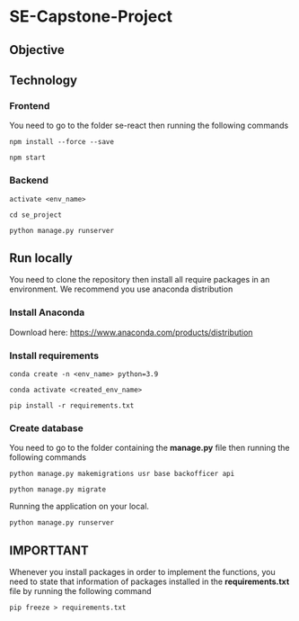 # **SE-Capstone-Project**

## Objective

## Technology

### Frontend
You need to go to the folder se-react then running the following commands
```{bash}
npm install --force --save
```
```
npm start
```
### Backend
```
activate <env_name>
```
```
cd se_project
```
```
python manage.py runserver
```
## Run locally
You need to clone the repository then install all require packages in an environment. We recommend you use anaconda distribution
### Install Anaconda

Download here: https://www.anaconda.com/products/distribution

### Install requirements
```{bash}
conda create -n <env_name> python=3.9
```
```
conda activate <created_env_name>
```

```
pip install -r requirements.txt
```
### Create database
You need to go to the folder containing the **manage.py** file then running the following commands

```
python manage.py makemigrations usr base backofficer api
```

```
python manage.py migrate
```
Running the application on your local.
```
python manage.py runserver
```

## **IMPORTTANT** 
Whenever you install packages in order to implement the functions, you need to state that information of packages installed in the **requirements.txt** file by running the following command 

```
pip freeze > requirements.txt
```